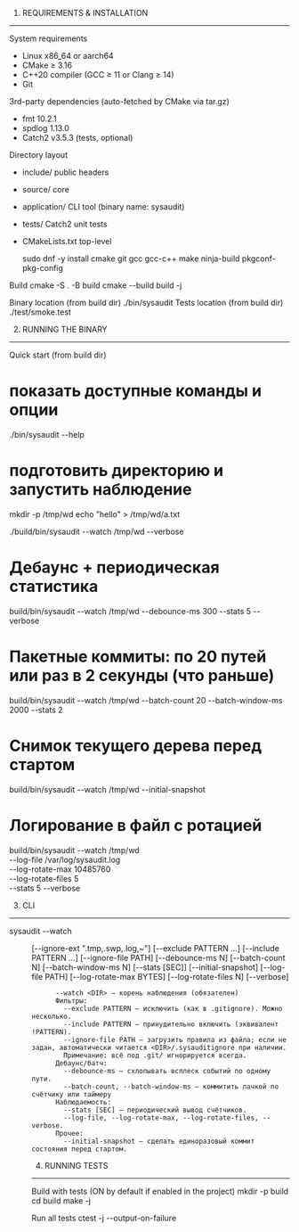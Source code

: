 1) REQUIREMENTS & INSTALLATION
------------------------------

System requirements
- Linux x86_64 or aarch64
- CMake ≥ 3.16
- C++20 compiler (GCC ≥ 11 or Clang ≥ 14)
- Git

3rd-party dependencies (auto-fetched by CMake via tar.gz)
- fmt 10.2.1
- spdlog 1.13.0
- Catch2 v3.5.3 (tests, optional)

Directory layout
- include/         public headers
- source/          core
- application/     CLI tool (binary name: sysaudit)
- tests/           Catch2 unit tests
- CMakeLists.txt   top-level


  sudo dnf -y install cmake git gcc gcc-c++ make ninja-build pkgconf-pkg-config

Build
  cmake -S . -B build
  cmake --build build -j

Binary location (from build dir)
  ./bin/sysaudit
Tests location (from build dir)
  ./test/smoke.test

2) RUNNING THE BINARY
---------------------

Quick start (from build dir)
  # показать доступные команды и опции
  ./bin/sysaudit --help

  # подготовить директорию и запустить наблюдение
  mkdir -p /tmp/wd
  echo "hello" > /tmp/wd/a.txt

  ./build/bin/sysaudit --watch /tmp/wd --verbose

  # Дебаунс + периодическая статистика
  build/bin/sysaudit --watch /tmp/wd --debounce-ms 300 --stats 5 --verbose

  # Пакетные коммиты: по 20 путей или раз в 2 секунды (что раньше)
  build/bin/sysaudit --watch /tmp/wd --batch-count 20 --batch-window-ms 2000 --stats 2

  # Снимок текущего дерева перед стартом
  build/bin/sysaudit --watch /tmp/wd --initial-snapshot

  # Логирование в файл с ротацией
  build/bin/sysaudit --watch /tmp/wd \
  --log-file /var/log/sysaudit.log \
  --log-rotate-max 10485760 \
  --log-rotate-files 5 \
  --stats 5 --verbose


3) CLI
-----------------------

sysaudit --watch <DIR>
         [--ignore-ext ".tmp,.swp,.log,~"]
         [--exclude PATTERN ...] [--include PATTERN ...] [--ignore-file PATH]
         [--debounce-ms N]
         [--batch-count N] [--batch-window-ms N]
         [--stats [SEC]]
         [--initial-snapshot]
         [--log-file PATH] [--log-rotate-max BYTES] [--log-rotate-files N]
         [--verbose]

          --watch <DIR> — корень наблюдения (обязателен)
          Фильтры:
            --exclude PATTERN — исключить (как в .gitignore). Можно несколько.
            --include PATTERN — принудительно включить (эквивалент !PATTERN).
            --ignore-file PATH — загрузить правила из файла; если не задан, автоматически читается <DIR>/.sysauditignore при наличии.
            Примечание: всё под .git/ игнорируется всегда.
          Дебаунс/батч:
            --debounce-ms — схлопывать всплеск событий по одному пути.
            --batch-count, --batch-window-ms — коммитить пачкой по счётчику или таймеру
          Наблюдаемость:
            --stats [SEC] — периодический вывод счётчиков.
            --log-file, --log-rotate-max, --log-rotate-files, --verbose.
          Прочее:
            --initial-snapshot — сделать единоразовый коммит состояния перед стартом.



4) RUNNING TESTS
----------------
Build with tests (ON by default if enabled in the project)
  mkdir -p build
  cd build
  make -j

Run all tests
  ctest -j --output-on-failure


